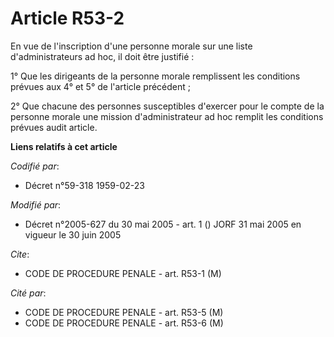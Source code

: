 # Article R53-2

En vue de l'inscription d'une personne morale sur une liste d'administrateurs ad hoc, il doit être justifié :

1° Que les dirigeants de la personne morale remplissent les conditions prévues aux 4° et 5° de l'article précédent ;

2° Que chacune des personnes susceptibles d'exercer pour le compte de la personne morale une mission d'administrateur ad hoc
remplit les conditions prévues audit article.

**Liens relatifs à cet article**

_Codifié par_:

  - Décret n°59-318 1959-02-23

_Modifié par_:

  - Décret n°2005-627 du 30 mai 2005 - art. 1 () JORF 31 mai 2005 en vigueur le  30 juin 2005

_Cite_:

  - CODE DE PROCEDURE PENALE - art. R53-1 (M)

_Cité par_:

  - CODE DE PROCEDURE PENALE - art. R53-5 (M)
  - CODE DE PROCEDURE PENALE - art. R53-6 (M)
